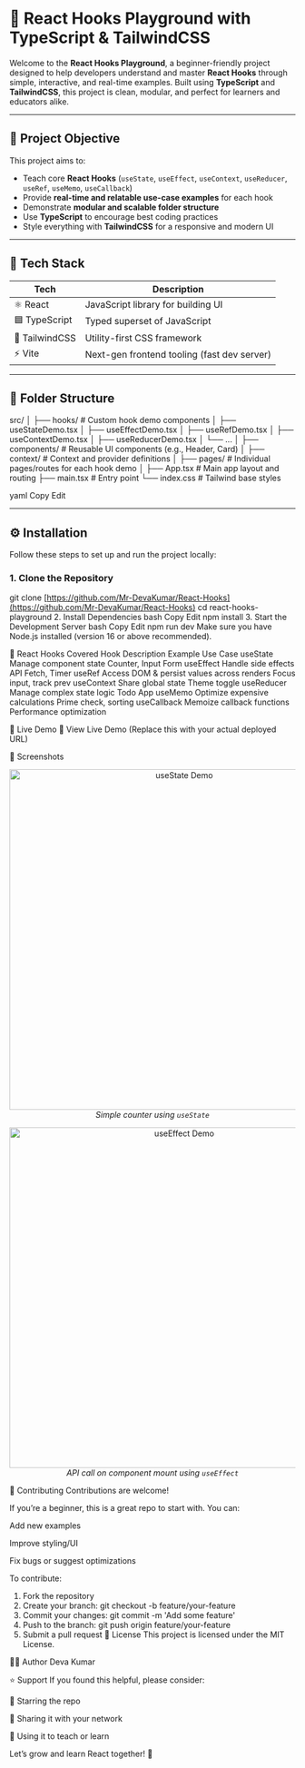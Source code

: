 # 🚀 React Hooks Playground with TypeScript & TailwindCSS

Welcome to the **React Hooks Playground**, a beginner-friendly project designed to help developers understand and master **React Hooks** through simple, interactive, and real-time examples. Built using **TypeScript** and **TailwindCSS**, this project is clean, modular, and perfect for learners and educators alike.

---

## 🧠 Project Objective

This project aims to:

- Teach core **React Hooks** (`useState`, `useEffect`, `useContext`, `useReducer`, `useRef`, `useMemo`, `useCallback`)
- Provide **real-time and relatable use-case examples** for each hook
- Demonstrate **modular and scalable folder structure**
- Use **TypeScript** to encourage best coding practices
- Style everything with **TailwindCSS** for a responsive and modern UI

---

## 🔧 Tech Stack

| Tech         | Description                                  |
|--------------|----------------------------------------------|
| ⚛️ React      | JavaScript library for building UI           |
| 🟦 TypeScript  | Typed superset of JavaScript                 |
| 🎨 TailwindCSS| Utility-first CSS framework                  |
| ⚡ Vite       | Next-gen frontend tooling (fast dev server)  |

---

## 📁 Folder Structure

src/
│
├── hooks/ # Custom hook demo components
│ ├── useStateDemo.tsx
│ ├── useEffectDemo.tsx
│ ├── useRefDemo.tsx
│ ├── useContextDemo.tsx
│ ├── useReducerDemo.tsx
│ └── ...
│
├── components/ # Reusable UI components (e.g., Header, Card)
│
├── context/ # Context and provider definitions
│
├── pages/ # Individual pages/routes for each hook demo
│
├── App.tsx # Main app layout and routing
├── main.tsx # Entry point
└── index.css # Tailwind base styles

yaml
Copy
Edit

---

## ⚙️ Installation

Follow these steps to set up and run the project locally:

### 1. Clone the Repository

git clone [https://github.com/Mr-DevaKumar/React-Hooks](https://github.com/Mr-DevaKumar/React-Hooks)
cd react-hooks-playground
2. Install Dependencies
bash
Copy
Edit
npm install
3. Start the Development Server
bash
Copy
Edit
npm run dev
Make sure you have Node.js installed (version 16 or above recommended).

🧪 React Hooks Covered
Hook	Description	Example Use Case
useState	Manage component state	Counter, Input Form
useEffect	Handle side effects	API Fetch, Timer
useRef	Access DOM & persist values across renders	Focus input, track prev
useContext	Share global state	Theme toggle
useReducer	Manage complex state logic	Todo App
useMemo	Optimize expensive calculations	Prime check, sorting
useCallback	Memoize callback functions	Performance optimization

🌈 Live Demo
🚀 View Live Demo
(Replace this with your actual deployed URL)

📸 Screenshots
<p align="center"> <img src="screenshots/useState-demo.png" alt="useState Demo" width="600" /> <br/> <em>Simple counter using <code>useState</code></em> </p> <p align="center"> <img src="screenshots/useEffect-demo.png" alt="useEffect Demo" width="600" /> <br/> <em>API call on component mount using <code>useEffect</code></em> </p>
🤝 Contributing
Contributions are welcome!

If you’re a beginner, this is a great repo to start with. You can:

Add new examples

Improve styling/UI

Fix bugs or suggest optimizations

To contribute:

1. Fork the repository
2. Create your branch: git checkout -b feature/your-feature
3. Commit your changes: git commit -m 'Add some feature'
4. Push to the branch: git push origin feature/your-feature
5. Submit a pull request
📜 License
This project is licensed under the MIT License.

🙋‍♂️ Author
Deva Kumar

⭐ Support
If you found this helpful, please consider:

🌟 Starring the repo

🔁 Sharing it with your network

🧠 Using it to teach or learn

Let’s grow and learn React together! 💙
